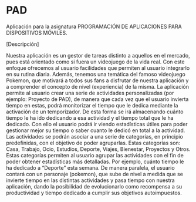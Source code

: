 # PAD
Aplicación para la asignatura PROGRAMACIÓN DE APLICACIONES PARA DISPOSITIVOS MÓVILES.

[Descripción]

Nuestra aplicación es un gestor de tareas distinto a aquellos en el mercado, pues está orientado como si fuera un videojuego de la vida real. Con este enfoque ofrecemos al usuario facilidades que permiten al usuario integrarlo en su rutina diaria. Además, tenemos una temática del famoso videojuego Pokemon, que motivará a todos sus fans a disfrutar de nuestra aplicación y a comprender el concepto de nivel (experiencia) de la misma.
La aplicación permite al usuario crear una serie de actividades personalizadas (por ejemplo: Proyecto de PAD), de manera que cada vez que el usuario invierta tiempo en estas, podrá monitorizar el tiempo que le dedica mediante la activación de un temporizador. De esta forma se irá almacenando cuánto tiempo le ha ido dedicando a esa actividad y el tiempo total que le ha dedicado. Con ello el usuario podrá ir viendo estadísticas útiles para poder gestionar mejor su tiempo o saber cuanto le dedicó en total a la actividad.
Las actividades se podrán asociar a una serie de categorías, en principio predefinidas, con el objetivo de poder agruparlas. Estas categorías son: Casa, Trabajo, Ocio, Estudios, Deporte, Viajes, Bienestar, Proyectos y Otros. 
Estas categorías permiten al usuario agrupar las actividades con el fin de poder obtener estadísticas más detalladas. Por ejemplo, cuánto tiempo le ha dedicado a “Deporte” esta semana.
De manera paralela, el usuario contará con un personaje (pokemon), que sube de nivel a medida que se invierte tiempo en las distintas actividades y pasa tiempo con nuestra aplicación, dando la posibilidad de evolucionarlo como recompensa a su productividad y tiempo dedicado a cumplir sus objetivos autoimpuestos.

